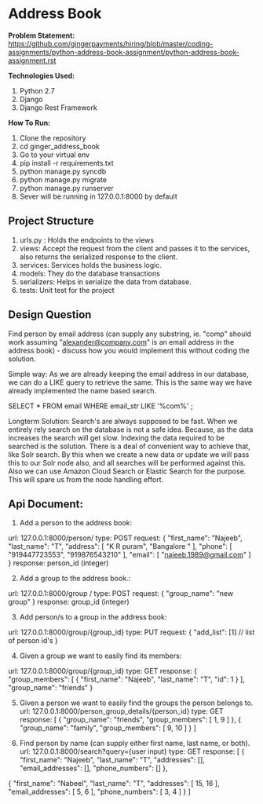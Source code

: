 # Address Book

**Problem Statement:**
https://github.com/gingerpayments/hiring/blob/master/coding-assignments/python-address-book-assignment/python-address-book-assignment.rst

**Technologies Used:**
1. Python 2.7
2. Django
3. Django Rest Framework

**How To Run:**
1. Clone the repository
2. cd ginger_address_book
3. Go to your virtual env
4. pip install -r requirements.txt
5. python manage.py syncdb
6. python manage.py migrate
7. python manage.py runserver
8. Sever will be running in 127.0.0.1:8000 by default

## Project Structure
1. urls.py : Holds the endpoints to the views
2. views: Accept the request from the client and passes it to the services, also returns the serialized response to the client.
3. services: Services holds the business logic.
4. models: They do the database transactions
5. serializers: Helps in serialize the data from database.
6. tests: Unit test for the project

## Design Question
Find person by email address (can supply any substring, ie. "comp" should work assuming "alexander@company.com" is an email address in the address book) - discuss how you would implement this without coding the solution.

Simple way: As we are already keeping the email address in our database, we can do a LIKE query to retrieve the same. This is the same way we have already implemented the name based search.

SELECT * FROM email WHERE email_str LIKE '%com%' ;

Longterm Solution: Search's are always supposed to be fast.  When we entirely rely search on the database is not a safe idea.  Because, as the data increases the search will get slow.  Indexing the data required to be searched is the solution.  There is a deal of convenient way to achieve that, like Solr search.  By this when we create a new data or update we will pass this to our Solr node also, and all searches will be performed against this. Also we can use Amazon Cloud Search or Elastic Search for the purpose. This will spare us from the node handling effort.

## Api Document:

1. Add a person to the address book:

url: 127.0.0.1:8000/person/
type: POST
request: {
  "first_name": "Najeeb",
  "last_name": "T",
  "address": [
    "K R puram",
    "Bangalore "
  ],
  "phone": [
    "919447723553",
    "919876543210"
  ],
  "email": [
    "najeeb.1989@gmail.com"
    ]
}
response: person_id (integer)

2. Add a group to the address book.:

url: 127.0.0.1:8000/group   /
type: POST
request: {
  "group_name": "new group"
}
response: group_id (integer)

3. Add person/s to a group in the address book:

url: 127.0.0.1:8000/group/{group_id}
type: PUT
request: {
  "add_list": [1] // list of person id's
}

4. Given a group we want to easily find its members:

url: 127.0.0.1:8000/group/{group_id}
type: GET
response: {
  "group_members": [
    {
      "first_name": "Najeeb",
      "last_name": "T",
      "id": 1
    }
  ],
  "group_name": "friends"
}

5. Given a person we want to easily find the groups the person belongs to.
url: 127.0.0.1:8000/person_group_details/{person_id}
type: GET
response:
[
  {
    "group_name": "friends",
    "group_members": [
      1,
      9
    ]
  },
  {
    "group_name": "family",
    "group_members": [
      9,
      10
    ]
  }
]

6. Find person by name (can supply either first name, last name, or both).
url: 127.0.0.1:8000/search?query={user input}
type: GET
response: [
  {
    "first_name": "Najeeb",
    "last_name": "T",
    "addresses": [],
    "email_addresses": [],
    "phone_numbers": []
  },
  
  {
    "first_name": "Nabeel",
    "last_name": "T",
    "addresses": [
      15,
      16
    ],
    "email_addresses": [
      5,
      6
    ],
    "phone_numbers": [
      3,
      4
    ]
  }
]




